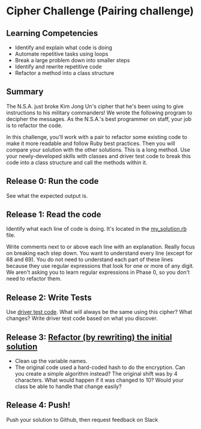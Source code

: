 # Cipher Challenge (Pairing challenge)

## Learning Competencies
- Identify and explain what code is doing
- Automate repetitive tasks using loops
- Break a large problem down into smaller steps
- Identify and rewrite repetitive code
- Refactor a method into a class structure

## Summary
The N.S.A. just broke Kim Jong Un's cipher that he's been using to give instructions to his military commanders! We wrote the following program to decipher the messages. As the N.S.A.'s best programmer on staff, your job is to refactor the code.

In this challenge, you'll work with a pair to refactor some existing code to make it more readable and follow Ruby best practices. Then you will compare your solution with the other solutions. This is a long method. Use your newly-developed skills with classes and driver test code to break this code into a class structure and call the methods within it.

## Release 0: Run the code
See what the expected output is.

## Release 1:  Read the code
Identify what each line of code is doing. It's located in the [my_solution.rb](my_solution.rb) file.

Write comments next to or above each line with an explanation.
Really focus on breaking each step down. You want to understand every line (except for 68 and 69). You do not need to understand each part of these lines because they use regular expressions that look for one or more of any digit. We aren't asking you to learn regular expressions in Phase 0, so you don't need to refactor them.

## Release 2: Write Tests
Use [driver test code](https://github.com/enspiral-dev-academy/phase-0-handbook/blob/master/coding-references/driver-code.md). What will always be the same using this cipher? What changes? Write driver test code based on what you discover.

## Release 3: [Refactor (by rewriting) the initial solution](https://github.com/enspiral-dev-academy/phase-0-handbook/blob/master/coding-references/refactoring.md)
  - Clean up the variable names.
  - The original code used a hard-coded hash to do the encryption. Can you create a simple algorithm instead? The original shift was by 4 characters. What would happen if it was changed to 10? Would your class be able to handle that change easily?

## Release 4: Push!
Push your solution to Github, then request feedback on Slack
